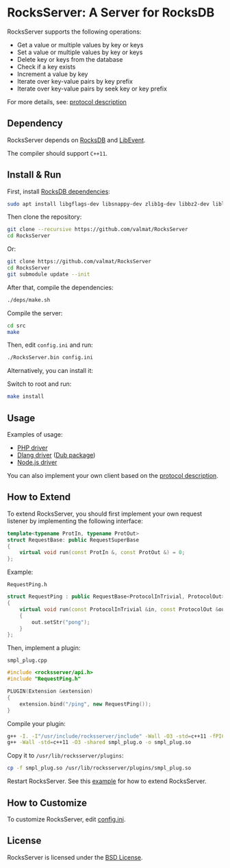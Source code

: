 # RocksServer: A Server for RocksDB

RocksServer supports the following operations:

* Get a value or multiple values by key or keys
* Set a value or multiple values by key or keys
* Delete key or keys from the database
* Check if a key exists
* Increment a value by key
* Iterate over key-value pairs by key prefix
* Iterate over key-value pairs by seek key or key prefix

For more details, see: [protocol description](protocol.md)

## Dependency
RocksServer depends on [RocksDB](https://github.com/facebook/rocksdb/) and [LibEvent](http://libevent.org/).

The compiler should support `C++11`.

## Install & Run

First, install [RocksDB dependencies](https://github.com/facebook/rocksdb/blob/master/INSTALL.md#dependencies):

```sh
sudo apt install libgflags-dev libsnappy-dev zlib1g-dev libbz2-dev liblz4-dev libzstd-dev
```

Then clone the repository:

```sh
git clone --recursive https://github.com/valmat/RocksServer
cd RocksServer
```

Or:

```sh
git clone https://github.com/valmat/RocksServer
cd RocksServer
git submodule update --init
```

After that, compile the dependencies:

```sh
./deps/make.sh
```

Compile the server:

```sh
cd src
make
```

Then, edit `config.ini` and run:

```sh
./RocksServer.bin config.ini
```

Alternatively, you can install it:

Switch to root and run:

```sh
make install
```

## Usage

Examples of usage:
* [PHP driver](https://github.com/valmat/rocksdbphp)
* [Dlang driver](https://github.com/valmat/drocks) ([Dub package](https://code.dlang.org/packages/drocks))
* [Node.js driver](https://github.com/valmat/queueServer/tree/master/client/node_rocks)

You can also implement your own client based on the [protocol description](protocol.md).

## How to Extend

To extend RocksServer, you should first implement your own request listener by implementing the following interface:

```cpp
template<typename ProtIn, typename ProtOut>
struct RequestBase: public RequestSuperBase
{
    virtual void run(const ProtIn &, const ProtOut &) = 0;
};
```

Example:

`RequestPing.h`

```cpp
struct RequestPing : public RequestBase<ProtocolInTrivial, ProtocolOut>
{
    virtual void run(const ProtocolInTrivial &in, const ProtocolOut &out) override
    {
        out.setStr("pong");
    }
};
```

Then, implement a plugin:

`smpl_plug.cpp`

```cpp
#include <rocksserver/api.h>
#include "RequestPing.h"

PLUGIN(Extension &extension)
{
    extension.bind("/ping", new RequestPing());
}
```

Compile your plugin:

```sh
g++ -I. -I"/usr/include/rocksserver/include" -Wall -O3 -std=c++11 -fPIC -c smpl_plug.cpp -o smpl_plug.o
g++ -Wall -std=c++11 -O3 -shared smpl_plug.o -o smpl_plug.so
```

Copy it to `/usr/lib/rocksserver/plugins`:

```sh
cp -f smpl_plug.so /usr/lib/rocksserver/plugins/smpl_plug.so
```

Restart RocksServer. See this [example](https://github.com/valmat/RocksServer/tree/master/extension_example) for how to extend RocksServer.

## How to Customize

To customize RocksServer, edit [config.ini](https://github.com/valmat/RocksServer/blob/master/src/config.ini).

## License

RocksServer is licensed under the [BSD License](LICENSE).